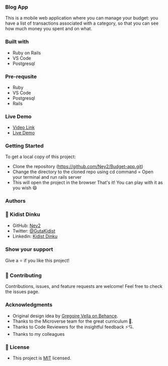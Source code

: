 ### Blog App
This is a mobile web application where you can manage your budget: you have a list of transactions associated with a category, so that you can see how much money you spent and on what.

### Built with
- Ruby on Rails
- VS Code
- Postgresql
### Pre-requsite
- Ruby
- VS Code
- Postgresql
- Rails

### Live Demo
- [Video Link](https://drive.google.com/file/d/1v5RV8nQEDJCugh9N5IaPdfySTb7cjvfZ/view?usp=sharing)
- [Live Demo](https://budget-app21.herokuapp.com/)

### Getting Started
To get a local copy of this project:

- Clone the repository (https://github.com/Ney2/Budget-app.git)
- Change the directory to the cloned repo using cd command
= Open your terminal and run rails server
- This will open the project in the browser That's it! You can play with it as you wish 😄

### Authors

### 👤 Kidist Dinku
- GitHub: [Ney2](https://github.com/Ney2)
- Twitter: [@GutaKidist](https://twitter.com/GutaKidist)
- Linkedin: [Kidist Dinku](https://www.linkedin.com/in/kidist-guta/)

### Show your support
Give a ⭐️ if you like this project!

### 🤝 Contributing
Contributions, issues, and feature requests are welcome! Feel free to check the issues page.

### Acknowledgments
- Original design idea by [Gregoire Vella on Behance](https://www.behance.net/gregoirevella). 
- Thanks to the Microverse team for the great curriculum 🙌.
- Thanks to Code Reviewers for the insightful feedback ⚡💘.
- Thanks to my colleagues

### 📝 License
- This project is [MIT](https://github.com/Ney2/Budget-app/blob/dev/MIT.md) licensed.